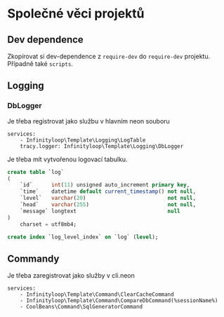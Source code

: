 # Společné věci projektů

## Dev dependence

Zkopírovat si dev-dependence z `require-dev` do `require-dev` projektu. Případně také `scripts`.

## Logging

### DbLogger

Je třeba registrovat jako službu v hlavním neon souboru

```neon
services:
    - Infinityloop\Template\Logging\LogTable
    tracy.logger: Infinityloop\Template\Logging\DbLogger
```

Je třeba mít vytvořenou logovací tabulku.

```sql
create table `log`
(
    `id`      int(11) unsigned auto_increment primary key,
    `time`    datetime default current_timestamp() not null,
    `level`   varchar(20)                          not null,
    `head`    varchar(255)                         not null,
    `message` longtext                             null
)
    charset = utf8mb4;

create index `log_level_index` on `log` (level);
```

## Commandy

Je třeba zaregistrovat jako služby v cli.neon

```neon
services:
    - Infinityloop\Template\Command\ClearCacheCommand
    - Infinityloop\Template\Command\CompareDbCommand(%sessionName%)
    - CoolBeans\Command\SqlGeneratorCommand
```
